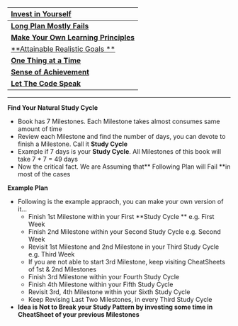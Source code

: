 | [**Invest in Yourself**](https://getpocket.com/explore/item/how-to-invest-in-yourself-1410961290) |
| :--- |
| [**Long Plan Mostly Fails**](http://www.lifehack.org/articles/featured/why-your-plans-fail.html) |
| [**Make Your Own Learning  Principles**](http://inbravo.github.io/docs/refer/learning-helper.pdf) |
| [**Attainable Realistic Goals **](http://www.free-management-ebooks.com/faqps/goal-04.htm) |
| [**One Thing at a Time**](http://alifeofproductivity.com/do-one-thing-at-a-time) |
| [**Sense of Achievement**](http://changingminds.org/explanations/needs/achievement.htm) |
| [**Let The Code Speak**](http://wonko.com/post/code_aesthetics) |

---

**Find Your Natural Study Cycle**

* Book has 7 Milestones. Each Milestone takes almost consumes same amount of time
* Review each Milestone and find the number of days, you can devote to finish a Milestone. Call it **Study Cycle**
* Example if 7 days is your **Study Cycle**. All Milestones of this book will take 7 \* 7 = 49 days
* Now the critical fact. We are Assuming that** Following Plan will Fail **in most of the cases

**Example Plan**

* Following is the example appraoch, you can make your own version of it...
  * Finish 1st Milestone within your First **Study Cycle ** e.g. First Week
  * Finish 2nd Milestone within your Second Study Cycle e.g. Second Week
  * Revisit 1st Milestone and 2nd Milestone in your Third Study Cycle e.g. Third Week
  * If you are not able to start 3rd Milestone, keep visiting CheatSheets of 1st & 2nd Milestones
  * Finish 3rd Milestone within your Fourth Study Cycle
  * Finish 4th Milestone within your Fifth Study Cycle
  * Revisit 3rd, 4th Milestone within your Sixth Study Cycle
  * Keep Revising Last Two Milestones, in every Third Study Cycle
* **Idea is Not to Break your Study Pattern by investing some time in CheatSheet of your previous Milestones**



